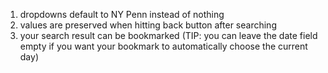 1. dropdowns default to NY Penn instead of nothing
2. values are preserved when hitting back button after searching
3. your search result can be bookmarked  (TIP: you can leave the date field empty if you want your bookmark to automatically choose the current day)

